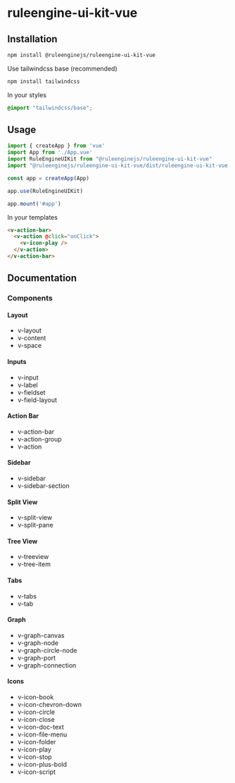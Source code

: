 # ruleengine-ui-kit-vue

## Installation

```bash
npm install @ruleenginejs/ruleengine-ui-kit-vue
```

Use tailwindcss base (recommended)

```bash
npm install tailwindcss
```

In your styles

```css
@import "tailwindcss/base";
```

## Usage

```javascript
import { createApp } from 'vue'
import App from './App.vue'
import RuleEngineUIKit from "@ruleenginejs/ruleengine-ui-kit-vue"
import "@ruleenginejs/ruleengine-ui-kit-vue/dist/ruleengine-ui-kit-vue.css"

const app = createApp(App)

app.use(RuleEngineUIKit)

app.mount('#app')
```

In your templates

```html
<v-action-bar>
  <v-action @click="onClick">
    <v-icon-play />
  </v-action>
</v-action-bar>
```

## Documentation

### Components

#### Layout

- v-layout
- v-content
- v-space

#### Inputs

- v-input
- v-label
- v-fieldset
- v-field-layout

#### Action Bar

- v-action-bar
- v-action-group
- v-action

#### Sidebar

- v-sidebar
- v-sidebar-section

#### Split View

- v-split-view
- v-split-pane

#### Tree View

- v-treeview
- v-tree-item

#### Tabs

- v-tabs
- v-tab

#### Graph

- v-graph-canvas
- v-graph-node
- v-graph-circle-node
- v-graph-port
- v-graph-connection

#### Icons

- v-icon-book
- v-icon-chevron-down
- v-icon-circle
- v-icon-close
- v-icon-doc-text
- v-icon-file-menu
- v-icon-folder
- v-icon-play
- v-icon-stop
- v-icon-plus-bold
- v-icon-script
